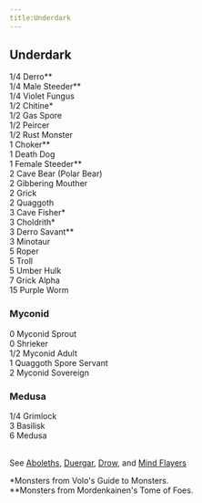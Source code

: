 ```yaml
---
title:Underdark
---
```


## Underdark

1/4 Derro\*\*<br/>
1/4 Male Steeder\*\*<br/>
1/4 Violet Fungus<br/>
1/2 Chitine\*<br/>
1/2 Gas Spore<br/>
1/2 Peircer<br/>
1/2 Rust Monster<br/>
1 Choker\*\*<br/>
1 Death Dog<br/>
1 Female Steeder\*\*<br/>
2 Cave Bear (Polar Bear)<br/>
2 Gibbering Mouther<br/>
2 Grick<br/>
2 Quaggoth<br/>
3 Cave Fisher\*<br/>
3 Choldrith\*<br/>
3 Derro Savant\*\*<br/>
3 Minotaur<br/>
5 Roper<br/>
5 Troll<br/>
5 Umber Hulk<br/>
7 Grick Alpha<br/>
15 Purple Worm<br/>

### Myconid

0 Myconid Sprout<br/>
0 Shrieker<br/>
1/2 Myconid Adult<br/>
1 Quaggoth Spore Servant<br/>
2 Myconid Sovereign<br/>

### Medusa
1/4 Grimlock<br/>
3 Basilisk<br/>
6 Medusa<br/><br/>

See <a href="/monsters/aboleths/">Aboleths</a>, <a href="/monsters/duergar/">Duergar</a>, <a href="/monsters/drow/">Drow</a>, and <a href="/monsters/mind-flayers/">Mind Flayers</a><br/>

\*Monsters from Volo's Guide to Monsters.<br/>
\*\*Monsters from Mordenkainen's Tome of Foes.
